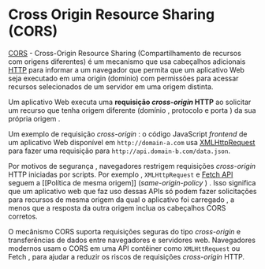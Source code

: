 # Cross Origin Resource Sharing (CORS)

<u><a href="https://developer.mozilla.org/pt-BR/docs/Glossary/CORS">CORS</u></a> - Cross-Origin Resource Sharing (Compartilhamento de recursos com origens diferentes) é um mecanismo que usa cabeçalhos adicionais <u><a href="https://developer.mozilla.org/pt-BR/docs/Glossary/HTTP">HTTP</a></u> para informar a um navegador que permita que um aplicativo Web seja executado em uma origin (domínio) com permissões para acessar recursos selecionados de um servidor em uma origem distinta.

Um aplicativo Web executa uma __requisição ___cross-origin___ HTTP__ ao solicitar um recurso que tenha origem diferente (domínio , protocolo e porta ) da sua própria origem .

Um exemplo de requisição _cross-origin_ : o código JavaScript _frontend_ de um aplicativo Web disponível em `http://domain-a.com` usa <u><a href="https://developer.mozilla.org/pt-BR/docs/Web/API/XMLHttpRequest">XMLHttpRequest</a></u> para fazer uma requisição para `http://api.domain-b.com/data.json`.

Por motivos de segurança , navegadores restrigem requisições _cross-origin_ HTTP iniciadas por scripts. Por exemplo , ``XMLHttpRequest`` e <u><a href="https://developer.mozilla.org/pt-BR/docs/Web/API/Fetch_API">Fetch API</u></a> seguem a [[Política de mesma origem]]
(_same-origin-policy_ ) . Isso significa que um aplicativo web que faz uso dessas APIs só podem fazer solicitações para recursos de mesma origem da qual o aplicativo foi carregado , a menos que a resposta da outra origem inclua os cabeçalhos CORS corretos.



O mecânismo CORS  suporta requisições seguras do tipo _cross-origin_ e transferências de dados entre navegadores  e servidores web. Navegadores modernos usam o CORS em uma API contêiner como `XMLHttRequest` ou Fetch , para ajudar a reduzir os riscos de requisições _cross-origin_ HTTP.

